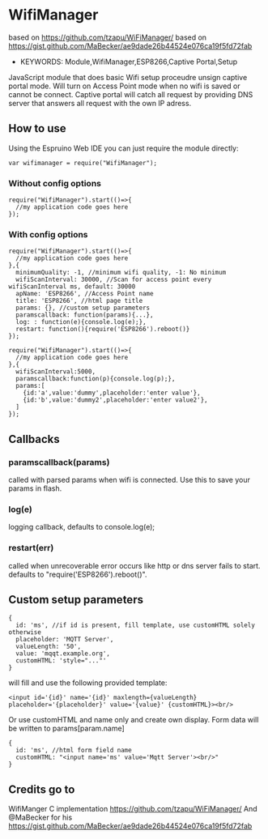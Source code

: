 <!--- Copyright (c) 2019 Thomas Büngener. See the file LICENSE for copying permission. -->
WifiManager
===========================

based on https://github.com/tzapu/WiFiManager/
based on https://gist.github.com/MaBecker/ae9dade26b44524e076ca19f5fd72fab

* KEYWORDS: Module,WifiManager,ESP8266,Captive Portal,Setup

JavaScript module that does basic Wifi setup proceudre unsign captive portal mode.
Will turn on Access Point mode when no wifi is saved or cannot be connect.
Captive portal will catch all request by providing DNS server that answers all request with the own IP adress.

## How to use

Using the Espruino Web IDE you can just require the module directly:

```
var wifimanager = require("WifiManager");
```

### Without config options

```
require("WifiManager").start(()=>{
  //my application code goes here
});
```
### With config options

```
require("WifiManager").start(()=>{
  //my application code goes here
},{
  minimumQuality: -1, //minimum wifi quality, -1: No minimum
  wifiScanInterval: 30000, //Scan for access point every wifiScanInterval ms, default: 30000
  apName: 'ESP8266', //Access Point name
  title: 'ESP8266', //html page title
  params: {}, //custom setup parameters
  paramscallback: function(params){...},
  log: : function(e){console.log(e);},
  restart: function(){require('ESP8266').reboot()}
});

require("WifiManager").start(()=>{
  //my application code goes here
},{
  wifiScanInterval:5000,
  paramscallback:function(p){console.log(p);},
  params:[
    {id:'a',value:'dummy',placeholder:'enter value'},
    {id:'b',value:'dummy2',placeholder:'enter value2'},
  ]
});
```

## Callbacks

### paramscallback(params)

called with parsed params when wifi is connected. Use this to save your params in flash.

### log(e)

logging callback, defaults to console.log(e);

### restart(err)

called when unrecoverable error occurs like http or dns server fails to start.
defaults to "require('ESP8266').reboot()".

## Custom setup parameters

```
{
  id: 'ms', //if id is present, fill template, use customHTML solely otherwise
  placeholder: 'MQTT Server',
  valueLength: '50',
  value: 'mqqt.example.org',
  customHTML: 'style="..."'
}
```
will fill and use the following provided template:

```
<input id='{id}' name='{id}' maxlength={valueLength} placeholder='{placeholder}' value='{value}' {customHTML}><br/>
```

Or use customHTML and name only and create own display. Form data will be written to params[param.name]
```
{
  id: 'ms', //html form field name
  customHTML: "<input name='ms' value='Mqtt Server'><br/>"
}
```


## Credits go to

WifiManger C implementation https://github.com/tzapu/WiFiManager/
And @MaBecker for his https://gist.github.com/MaBecker/ae9dade26b44524e076ca19f5fd72fab
